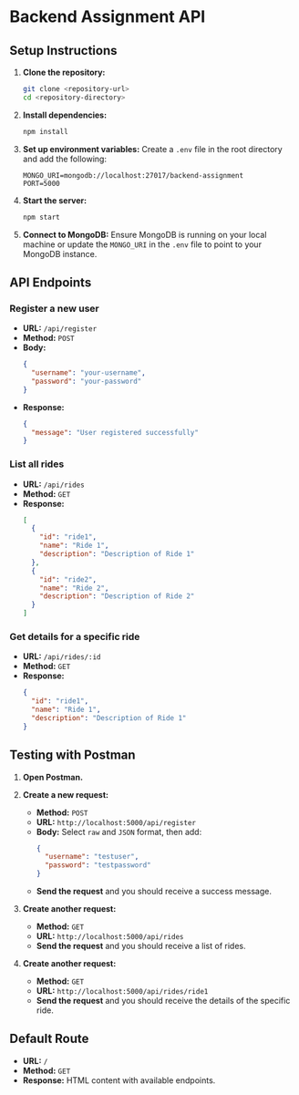 # Backend Assignment API

## Setup Instructions

1. **Clone the repository:**
   ```bash
   git clone <repository-url>
   cd <repository-directory>
   ```

2. **Install dependencies:**
   ```bash
   npm install
   ```

3. **Set up environment variables:**
   Create a `.env` file in the root directory and add the following:
   ```properties
   MONGO_URI=mongodb://localhost:27017/backend-assignment
   PORT=5000
   ```

4. **Start the server:**
   ```bash
   npm start
   ```

5. **Connect to MongoDB:**
   Ensure MongoDB is running on your local machine or update the `MONGO_URI` in the `.env` file to point to your MongoDB instance.

## API Endpoints

### Register a new user

- **URL:** `/api/register`
- **Method:** `POST`
- **Body:**
  ```json
  {
    "username": "your-username",
    "password": "your-password"
  }
  ```
- **Response:**
  ```json
  {
    "message": "User registered successfully"
  }
  ```

### List all rides

- **URL:** `/api/rides`
- **Method:** `GET`
- **Response:**
  ```json
  [
    {
      "id": "ride1",
      "name": "Ride 1",
      "description": "Description of Ride 1"
    },
    {
      "id": "ride2",
      "name": "Ride 2",
      "description": "Description of Ride 2"
    }
  ]
  ```

### Get details for a specific ride

- **URL:** `/api/rides/:id`
- **Method:** `GET`
- **Response:**
  ```json
  {
    "id": "ride1",
    "name": "Ride 1",
    "description": "Description of Ride 1"
  }
  ```

## Testing with Postman

1. **Open Postman.**

2. **Create a new request:**
   - **Method:** `POST`
   - **URL:** `http://localhost:5000/api/register`
   - **Body:** Select `raw` and `JSON` format, then add:
     ```json
     {
       "username": "testuser",
       "password": "testpassword"
     }
     ```
   - **Send the request** and you should receive a success message.

3. **Create another request:**
   - **Method:** `GET`
   - **URL:** `http://localhost:5000/api/rides`
   - **Send the request** and you should receive a list of rides.

4. **Create another request:**
   - **Method:** `GET`
   - **URL:** `http://localhost:5000/api/rides/ride1`
   - **Send the request** and you should receive the details of the specific ride.

## Default Route

- **URL:** `/`
- **Method:** `GET`
- **Response:** HTML content with available endpoints.


